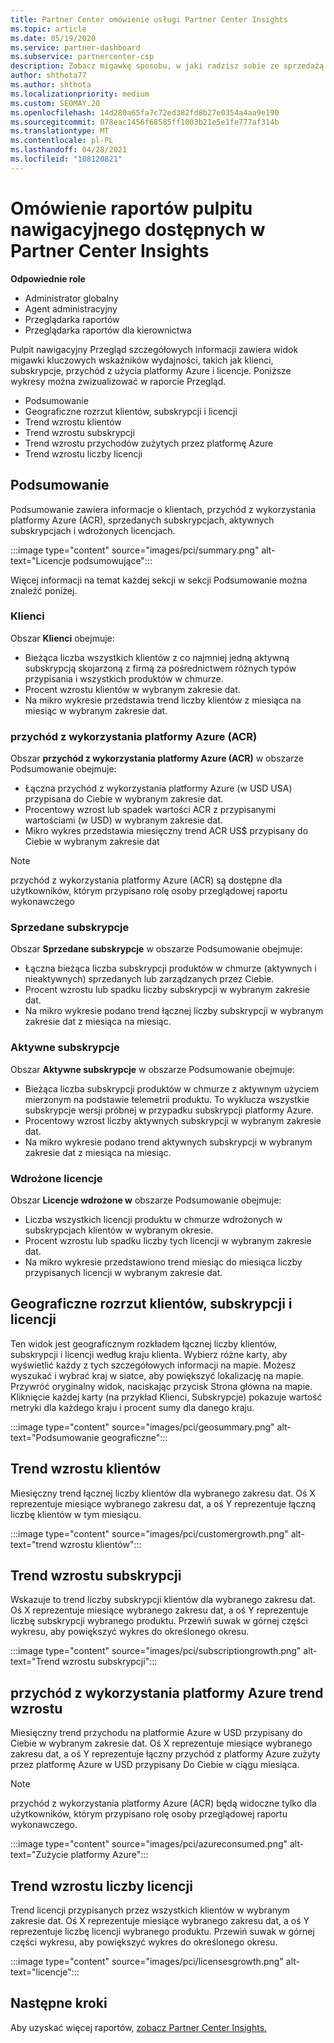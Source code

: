```yaml
---
title: Partner Center omówienie usługi Partner Center Insights
ms.topic: article
ms.date: 05/19/2020
ms.service: partner-dashboard
ms.subservice: partnercenter-csp
description: Zobacz migawkę sposobu, w jaki radzisz sobie ze sprzedażą i wdrażaniem, wzrostem klientów i wzrostem przychodów dzięki licencjom, subskrypcjom i użyciu platformy Azure.
author: shthota77
ms.author: shthota
ms.localizationpriority: medium
ms.custom: SEOMAY.20
ms.openlocfilehash: 14d280a65fa7c72ed382fd8b27e0354a4aa9e190
ms.sourcegitcommit: 078eac1456f68585ff1003b21e5e1fe777af314b
ms.translationtype: MT
ms.contentlocale: pl-PL
ms.lasthandoff: 04/28/2021
ms.locfileid: "108120821"
---
```

# <a name="overview-dashboard-reports-available-in-partner-center-insights"></a>Omówienie raportów pulpitu nawigacyjnego dostępnych w Partner Center Insights
 
**Odpowiednie role**

- Administrator globalny
- Agent administracyjny
- Przeglądarka raportów
- Przeglądarka raportów dla kierownictwa

Pulpit nawigacyjny Przegląd szczegółowych informacji zawiera widok migawki kluczowych wskaźników wydajności, takich jak klienci, subskrypcje, przychód z użycia platformy Azure i licencje. Poniższe wykresy można zwizualizować w raporcie Przegląd.

- Podsumowanie  
- Geograficzne rozrzut klientów, subskrypcji i licencji  
- Trend wzrostu klientów 
- Trend wzrostu subskrypcji 
- Trend wzrostu przychodów zużytych przez platformę Azure 
- Trend wzrostu liczby licencji 

## <a name="summary"></a>Podsumowanie

Podsumowanie zawiera informacje o klientach, przychód z wykorzystania platformy Azure (ACR), sprzedanych subskrypcjach, aktywnych subskrypcjach i wdrożonych licencjach. 

:::image type="content" source="images/pci/summary.png" alt-text="Licencje podsumowujące":::

Więcej informacji na temat każdej sekcji w sekcji Podsumowanie można znaleźć poniżej.

### <a name="customers"></a>Klienci

Obszar **Klienci** obejmuje:

- Bieżąca liczba wszystkich klientów z co najmniej jedną aktywną subskrypcją skojarzoną z firmą za pośrednictwem różnych typów przypisania i wszystkich produktów w chmurze.
- Procent wzrostu klientów w wybranym zakresie dat.
- Na mikro wykresie przedstawia trend liczby klientów z miesiąca na miesiąc w wybranym zakresie dat.

### <a name="azure-consumed-revenue-acr"></a>przychód z wykorzystania platformy Azure (ACR)

Obszar **przychód z wykorzystania platformy Azure (ACR)** w obszarze Podsumowanie obejmuje:

- Łączna przychód z wykorzystania platformy Azure (w USD USA) przypisana do Ciebie w wybranym zakresie dat.
- Procentowy wzrost lub spadek wartości ACR z przypisanymi wartościami (w USD) w wybranym zakresie dat.
- Mikro wykres przedstawia miesięczny trend ACR US$ przypisany do Ciebie w wybranym zakresie dat 

> [!NOTE]
> przychód z wykorzystania platformy Azure (ACR) są dostępne dla użytkowników, którym przypisano rolę osoby przeglądowej raportu wykonawczego 
 
### <a name="subscriptions-sold"></a>Sprzedane subskrypcje

Obszar **Sprzedane subskrypcje** w obszarze Podsumowanie obejmuje:

- Łączna bieżąca liczba subskrypcji produktów w chmurze (aktywnych i nieaktywnych) sprzedanych lub zarządzanych przez Ciebie.  
- Procent wzrostu lub spadku liczby subskrypcji w wybranym zakresie dat.
- Na mikro wykresie podano trend łącznej liczby subskrypcji w wybranym zakresie dat z miesiąca na miesiąc.

### <a name="active-subscriptions"></a>Aktywne subskrypcje

Obszar **Aktywne subskrypcje** w obszarze Podsumowanie obejmuje:

- Bieżąca liczba subskrypcji produktów w chmurze z aktywnym użyciem mierzonym na podstawie telemetrii produktu. To wyklucza wszystkie subskrypcje wersji próbnej w przypadku subskrypcji platformy Azure.  
- Procentowy wzrost liczby aktywnych subskrypcji w wybranym zakresie dat.
- Na mikro wykresie podano trend aktywnych subskrypcji w wybranym zakresie dat z miesiąca na miesiąc.
 
### <a name="licenses-deployed"></a>Wdrożone licencje

Obszar **Licencje wdrożone w** obszarze Podsumowanie obejmuje:
 
- Liczba wszystkich licencji produktu w chmurze wdrożonych w subskrypcjach klientów w wybranym okresie. 
- Procent wzrostu lub spadku liczby tych licencji w wybranym zakresie dat. 
- Na mikro wykresie przedstawiono trend miesiąc do miesiąca liczby przypisanych licencji w wybranym zakresie dat.

## <a name="geographical-spread-of-your-customers-subscriptions-and-licenses"></a>Geograficzne rozrzut klientów, subskrypcji i licencji

Ten widok jest geograficznym rozkładem łącznej liczby klientów, subskrypcji i licencji według kraju klienta. Wybierz różne karty, aby wyświetlić każdy z tych szczegółowych informacji na mapie. Możesz wyszukać i wybrać kraj w siatce, aby powiększyć lokalizację na mapie. Przywróć oryginalny widok, naciskając przycisk Strona główna na mapie. Kliknięcie każdej karty (na przykład Klienci, Subskrypcje) pokazuje wartość metryki dla każdego kraju i procent sumy dla danego kraju.  

:::image type="content" source="images/pci/geosummary.png" alt-text="Podsumowanie geograficzne":::

## <a name="customers-growth-trend"></a>Trend wzrostu klientów

Miesięczny trend łącznej liczby klientów dla wybranego zakresu dat. Oś X reprezentuje miesiące wybranego zakresu dat, a oś Y reprezentuje łączną liczbę klientów w tym miesiącu. 

:::image type="content" source="images/pci/customergrowth.png" alt-text="trend wzrostu klientów":::

## <a name="subscriptions-growth-trend"></a>Trend wzrostu subskrypcji

Wskazuje to trend liczby subskrypcji klientów dla wybranego zakresu dat. Oś X reprezentuje miesiące wybranego zakresu dat, a oś Y reprezentuje liczbę subskrypcji wybranego produktu. Przewiń suwak w górnej części wykresu, aby powiększyć wykres do określonego okresu. 

:::image type="content" source="images/pci/subscriptiongrowth.png" alt-text="Trend wzrostu subskrypcji":::

## <a name="azure-consumed-revenue-growth-trend"></a>przychód z wykorzystania platformy Azure trend wzrostu

Miesięczny trend przychodu na platformie Azure w USD przypisany do Ciebie w wybranym zakresie dat. Oś X reprezentuje miesiące wybranego zakresu dat, a oś Y reprezentuje łączny przychód z platformy Azure zużyty przez platformę Azure w USD przypisany Do Ciebie w ciągu miesiąca.

> [!NOTE]
> przychód z wykorzystania platformy Azure (ACR) będą widoczne tylko dla użytkowników, którym przypisano rolę osoby przeglądowej raportu wykonawczego. 

:::image type="content" source="images/pci/azureconsumed.png" alt-text="Zużycie platformy Azure":::

## <a name="licenses-growth-trend"></a>Trend wzrostu liczby licencji
 
Trend licencji przypisanych przez wszystkich klientów w wybranym zakresie dat. Oś X reprezentuje miesiące wybranego zakresu dat, a oś Y reprezentuje liczbę licencji wybranego produktu. Przewiń suwak w górnej części wykresu, aby powiększyć wykres do określonego okresu.  

:::image type="content" source="images/pci/licensesgrowth.png" alt-text="licencje":::

## <a name="next-steps"></a>Następne kroki

Aby uzyskać więcej raportów, [zobacz Partner Center Insights.](partner-center-insights.md)
